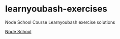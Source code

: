# learnyoubash-exercises
Node School Course Learnyoubash exercise solutions

[Node School](https://nodeschool.io/#workshoppers)
